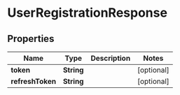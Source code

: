 

# UserRegistrationResponse


## Properties

| Name | Type | Description | Notes |
|------------ | ------------- | ------------- | -------------|
|**token** | **String** |  |  [optional] |
|**refreshToken** | **String** |  |  [optional] |



